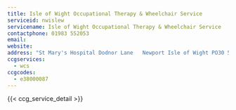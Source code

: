 ```yaml
---
title: Isle of Wight Occupational Therapy & Wheelchair Service
serviceid: nwislew
servicename: Isle of Wight Occupational Therapy & Wheelchair Service
contactphone: 01983 552053
email: 
website: 
address: "St Mary's Hospital Dodnor Lane   Newport Isle of Wight PO30 5TG"
ccgservices:
  - wcs
ccgcodes:
  - e38000087
---
```


{{< ccg_service_detail >}}
